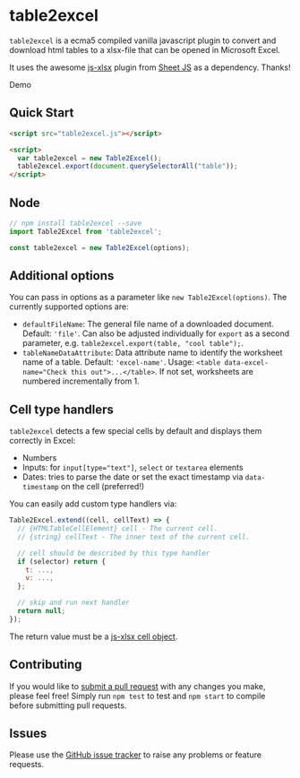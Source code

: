 # table2excel

`table2excel` is a ecma5 compiled vanilla javascript plugin to convert and download
html tables to a xlsx-file that can be opened in Microsoft Excel.

It uses the awesome [js-xlsx](https://github.com/SheetJS/js-xlsx) plugin from
[Sheet JS](https://github.com/SheetJS) as a dependency. Thanks!

Demo

## Quick Start

```html
<script src="table2excel.js"></script>

<script>
  var table2excel = new Table2Excel();
  table2excel.export(document.querySelectorAll("table"));
</script>
```

## Node

```js
// npm install table2excel --save
import Table2Excel from 'table2excel';

const table2excel = new Table2Excel(options);
```

## Additional options

You can pass in options as a parameter like `new Table2Excel(options)`.
The currently supported options are:

* `defaultFileName`: The general file name of a downloaded document. Default: `'file'`.
Can also be adjusted individually for `export` as a second parameter, e.g. `table2excel.export(table, "cool table");`.
* `tableNameDataAttribute`: Data attribute name to identify the worksheet name of a table. Default: `'excel-name'`.
Usage: `<table data-excel-name="Check this out">...</table>`. If not set, worksheets are numbered incrementally
from 1.

## Cell type handlers

`table2excel` detects a few special cells by default and displays them correctly in Excel:

* Numbers
* Inputs: for `input[type="text"]`, `select` or `textarea` elements
* Dates: tries to parse the date or set the exact timestamp via `data-timestamp` on the cell (preferred!)

You can easily add custom type handlers via:

```js
Table2Excel.extend((cell, cellText) => {
  // {HTMLTableCellElement} cell - The current cell.
  // {string} cellText - The inner text of the current cell.

  // cell should be described by this type handler
  if (selector) return {
    t: ...,
    v: ...,
  };

  // skip and run next handler
  return null;
});
```

The return value must be a [js-xlsx cell object](https://github.com/SheetJS/js-xlsx#cell-object).

## Contributing

If you would like to [submit a pull request](https://github.com/rusty1s/table2excel/pulls)
with any changes you make, please feel free!
Simply run `npm test` to test and `npm start` to compile before submitting pull requests.

## Issues

Please use the [GitHub issue tracker](https://github.com/rusty1s/table2excel/issues)
to raise any problems or feature requests.
